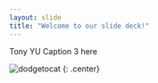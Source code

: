 ```yaml
---
layout: slide
title: "Welcome to our slide deck!"
---
```


Tony YU Caption 3 here

![dodgetocat](https://octodex.github.com/images/dodgetocat_v2.png)
{: .center}
